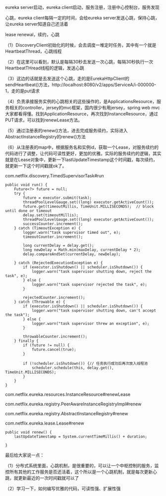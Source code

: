 eureka server启动，eureka client启动，服务注册，注册中心控制台，服务发现

 

心跳，eureka client每隔一定的时间，会给eureka server发送心跳，保持心跳，让eureka server知道自己还活着

 

lease renewal，续约，心跳

 

（1）DiscoveryClient初始化的时候，会去调度一堆定时任务，其中有一个就是HeartbeatThread，心跳线程

 

（2）在这里可以看到，默认是每隔30秒去发送一次心跳，每隔30秒执行一次HeartbeatTHread线程的逻辑，发送心跳

 

（3）这边的话就是去发送这个心跳，走的是EurekaHttpClient的sendHeartbeat()方法，http://localhost:8080/v2/apps/ServiceA/i-000000-1，走的是put请求

 

（4）负责承接服务实例的心跳相关的这些操作的，是ApplicationsResource，服务相关的controller。jersey的mvc框架，国内很少有用jersey，spring web mvc大家都看得懂。找到ApplicationResource，再次找到InstanceResource，通过PUT请求，可以找到renewLease方法。

 

（5）通过注册表的renew()方法，进去完成服务续约，实际进入AbstractInstanceRegistry的renew()方法

 

（6）从注册表的map中，根据服务名和实例id，获取一个Lease<InstanceInfo>，对服务续约的代码进行了调整，让代码可读性更好，更加的优雅。实际的服务续约的逻辑，其实就是在Lease对象中，更新一下lastUpdateTimestamp这个时间戳，每次续约，就更新一下这个时间戳就ok了。

 

 com.netflix.discovery.TimedSupervisorTask#run

```
public void run() {
    Future<?> future = null;
    try {
        future = executor.submit(task);
        threadPoolLevelGauge.set((long) executor.getActiveCount());
        future.get(timeoutMillis, TimeUnit.MILLISECONDS);  // block until done or timeout
        delay.set(timeoutMillis);
        threadPoolLevelGauge.set((long) executor.getActiveCount());
        successCounter.increment();
    } catch (TimeoutException e) {
        logger.warn("task supervisor timed out", e);
        timeoutCounter.increment();

        long currentDelay = delay.get();
        long newDelay = Math.min(maxDelay, currentDelay * 2);
        delay.compareAndSet(currentDelay, newDelay);

    } catch (RejectedExecutionException e) {
        if (executor.isShutdown() || scheduler.isShutdown()) {
            logger.warn("task supervisor shutting down, reject the task", e);
        } else {
            logger.warn("task supervisor rejected the task", e);
        }

        rejectedCounter.increment();
    } catch (Throwable e) {
        if (executor.isShutdown() || scheduler.isShutdown()) {
            logger.warn("task supervisor shutting down, can't accept the task");
        } else {
            logger.warn("task supervisor threw an exception", e);
        }

        throwableCounter.increment();
    } finally {
        if (future != null) {
            future.cancel(true);
        }

        if (!scheduler.isShutdown()) {// 任务执行成功后再次放入线程池
            scheduler.schedule(this, delay.get(), TimeUnit.MILLISECONDS);
        }
    }
}
```

com.netflix.eureka.resources.InstanceResource#renewLease

com.netflix.eureka.registry.PeerAwareInstanceRegistryImpl#renew

com.netflix.eureka.registry.AbstractInstanceRegistry#renew

com.netflix.eureka.lease.Lease#renew

```
public void renew() {
    lastUpdateTimestamp = System.currentTimeMillis() + duration;

}
```





最后给大家说一点：

 

（1）分布式系统里面，心跳机制，是很重要的，可以让一个中枢控制的服务，监控所有其他的工作服务是否还活着，这个所以是一个心跳机制，就是每次更新心跳，就更新最近的一次时间戳就可以了

 

（2）学习一下，如何编写优雅的代码，可读性强、扩展性强